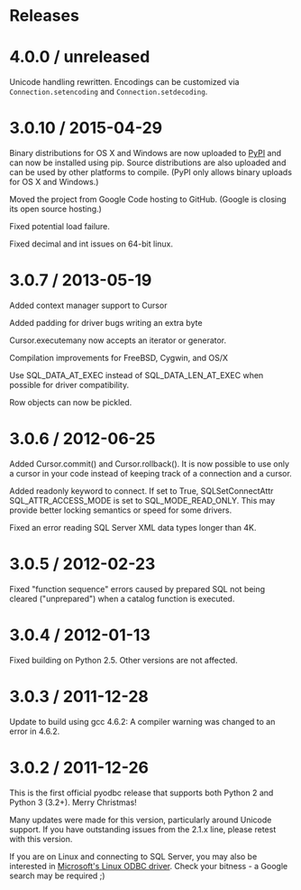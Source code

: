 
# Releases

# 4.0.0 / unreleased

Unicode handling rewritten.  Encodings can be customized via `Connection.setencoding` and
`Connection.setdecoding`.

# 3.0.10 / 2015-04-29

Binary distributions for OS X and Windows are now uploaded
to [PyPI](https://pypi.python.org/pypi?name=pyodbc) and can now be installed using pip.  Source
distributions are also uploaded and can be used by other platforms to compile.  (PyPI only
allows binary uploads for OS X and Windows.)

Moved the project from Google Code hosting to GitHub.  (Google is closing its open source
hosting.)

Fixed potential load failure.

Fixed decimal and int issues on 64-bit linux.

# 3.0.7 / 2013-05-19

Added context manager support to Cursor

Added padding for driver bugs writing an extra byte

Cursor.executemany now accepts an iterator or generator.

Compilation improvements for FreeBSD, Cygwin, and OS/X

Use SQL_DATA_AT_EXEC instead of SQL_DATA_LEN_AT_EXEC when possible for driver compatibility.

Row objects can now be pickled.

# 3.0.6 / 2012-06-25

Added Cursor.commit() and Cursor.rollback(). It is now possible to use only a cursor in your
code instead of keeping track of a connection and a cursor.

Added readonly keyword to connect. If set to True, SQLSetConnectAttr SQL_ATTR_ACCESS_MODE is
set to SQL_MODE_READ_ONLY. This may provide better locking semantics or speed for some drivers.

Fixed an error reading SQL Server XML data types longer than 4K.

# 3.0.5 / 2012-02-23

Fixed "function sequence" errors caused by prepared SQL not being cleared ("unprepared") when a
catalog function is executed.

# 3.0.4 / 2012-01-13

Fixed building on Python 2.5. Other versions are not affected.

# 3.0.3 / 2011-12-28

Update to build using gcc 4.6.2: A compiler warning was changed to an error
in 4.6.2.

# 3.0.2 / 2011-12-26

This is the first official pyodbc release that supports both Python 2 and Python 3 (3.2+).
Merry Christmas!

Many updates were made for this version, particularly around Unicode support.  If you have
outstanding issues from the 2.1.x line, please retest with this version.

If you are on Linux and connecting to SQL Server, you may also be interested
in [Microsoft's Linux ODBC driver](http://www.microsoft.com/download/en/details.aspx?id=28160).
Check your bitness - a Google search may be required ;)
